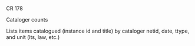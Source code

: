 CR 178

Cataloger counts

Lists items catalogued (instance id and title) by cataloger netid, date, ttype, and unit (lts, law, etc.)
